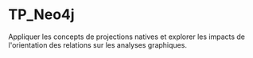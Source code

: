 # TP_Neo4j
Appliquer les concepts de projections natives et explorer les impacts de l'orientation des relations sur les analyses graphiques.
